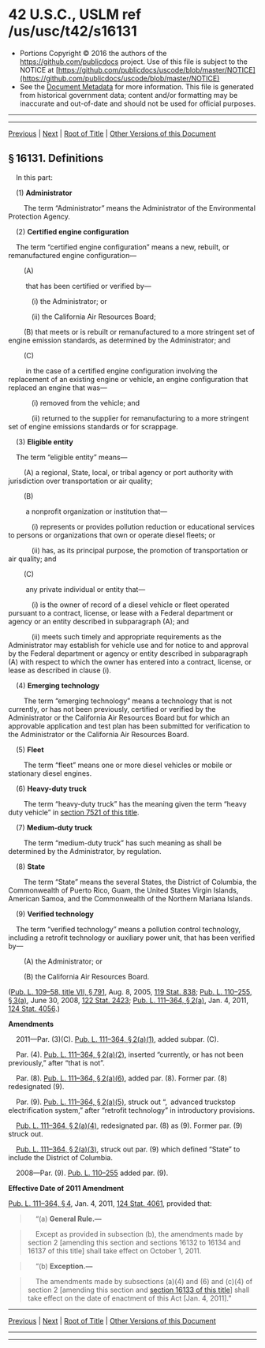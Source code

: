---
---

# 42 U.S.C., USLM ref /us/usc/t42/s16131

* Portions Copyright © 2016 the authors of the https://github.com/publicdocs project.
  Use of this file is subject to the NOTICE at [https://github.com/publicdocs/uscode/blob/master/NOTICE](https://github.com/publicdocs/uscode/blob/master/NOTICE)
* See the [Document Metadata](././../../../../../..//README.md) for more information.
  This file is generated from historical government data; content and/or formatting may be inaccurate and out-of-date and should not be used for official purposes.

----------
----------

[Previous](./../../../../../..//us/usc/t42/ch149/schVII/ptF/m__us_usc_t42_ch149_schVII_ptF.md) | [Next](./../../../../../..//us/usc/t42/ch149/schVII/ptF/m__us_usc_t42_s16132.md) | [Root of Title](./../../../../../../) | [Other Versions of this Document](https://publicdocs.github.io/go/links?ns=uslm&ref=%2Fus%2Fusc%2Ft42%2Fs16131)

## § 16131. Definitions

    In this part:

    (1) __Administrator__ 

        The term “Administrator” means the Administrator of the Environmental Protection Agency.

    (2) __Certified engine configuration__ 

    The term “certified engine configuration” means a new, rebuilt, or remanufactured engine configuration—

        (A)

         that has been certified or verified by—

            (i) the Administrator; or

            (ii) the California Air Resources Board;

        (B) that meets or is rebuilt or remanufactured to a more stringent set of engine emission standards, as determined by the Administrator; and

        (C)

         in the case of a certified engine configuration involving the replacement of an existing engine or vehicle, an engine configuration that replaced an engine that was—

            (i) removed from the vehicle; and

            (ii) returned to the supplier for remanufacturing to a more stringent set of engine emissions standards or for scrappage.

    (3) __Eligible entity__ 

    The term “eligible entity” means—

        (A) a regional, State, local, or tribal agency or port authority with jurisdiction over transportation or air quality;

        (B)

         a nonprofit organization or institution that—

            (i) represents or provides pollution reduction or educational services to persons or organizations that own or operate diesel fleets; or

            (ii) has, as its principal purpose, the promotion of transportation or air quality; and

        (C)

         any private individual or entity that—

            (i) is the owner of record of a diesel vehicle or fleet operated pursuant to a contract, license, or lease with a Federal department or agency or an entity described in subparagraph (A); and

            (ii) meets such timely and appropriate requirements as the Administrator may establish for vehicle use and for notice to and approval by the Federal department or agency or entity described in subparagraph (A) with respect to which the owner has entered into a contract, license, or lease as described in clause (i).

    (4) __Emerging technology__ 

        The term “emerging technology” means a technology that is not currently, or has not been previously, certified or verified by the Administrator or the California Air Resources Board but for which an approvable application and test plan has been submitted for verification to the Administrator or the California Air Resources Board.

    (5) __Fleet__ 

        The term “fleet” means one or more diesel vehicles or mobile or stationary diesel engines.

    (6) __Heavy-duty truck__ 

        The term “heavy-duty truck” has the meaning given the term “heavy duty vehicle” in [section 7521 of this title][/us/usc/t42/s7521].

    (7) __Medium-duty truck__ 

        The term “medium-duty truck” has such meaning as shall be determined by the Administrator, by regulation.

    (8) __State__ 

        The term “State” means the several States, the District of Columbia, the Commonwealth of Puerto Rico, Guam, the United States Virgin Islands, American Samoa, and the Commonwealth of the Northern Mariana Islands.

    (9) __Verified technology__ 

    The term “verified technology” means a pollution control technology, including a retrofit technology or auxiliary power unit, that has been verified by—

        (A) the Administrator; or

        (B) the California Air Resources Board.

([Pub. L. 109–58, title VII, § 791][/us/pl/109/58/s791], Aug. 8, 2005, [119 Stat. 838][/us/stat/119/838]; [Pub. L. 110–255, § 3(a)][/us/pl/110/255/s3/a], June 30, 2008, [122 Stat. 2423][/us/stat/122/2423]; [Pub. L. 111–364, § 2(a)][/us/pl/111/364/s2/a], Jan. 4, 2011, [124 Stat. 4056][/us/stat/124/4056].)

 __Amendments__ 

    2011—Par. (3)(C). [Pub. L. 111–364, § 2(a)(1)][/us/pl/111/364/s2/a/1], added subpar. (C).

    Par. (4). [Pub. L. 111–364, § 2(a)(2)][/us/pl/111/364/s2/a/2], inserted “currently, or has not been previously,” after “that is not”.

    Par. (8). [Pub. L. 111–364, § 2(a)(6)][/us/pl/111/364/s2/a/6], added par. (8). Former par. (8) redesignated (9).

    Par. (9). [Pub. L. 111–364, § 2(a)(5)][/us/pl/111/364/s2/a/5], struck out “, advanced truckstop electrification system,” after “retrofit technology” in introductory provisions.

    [Pub. L. 111–364, § 2(a)(4)][/us/pl/111/364/s2/a/4], redesignated par. (8) as (9). Former par. (9) struck out.

    [Pub. L. 111–364, § 2(a)(3)][/us/pl/111/364/s2/a/3], struck out par. (9) which defined “State” to include the District of Columbia.

    2008—Par. (9). [Pub. L. 110–255][/us/pl/110/255] added par. (9).

 __Effective Date of 2011 Amendment__ 

[Pub. L. 111–364, § 4][/us/pl/111/364/s4], Jan. 4, 2011, [124 Stat. 4061][/us/stat/124/4061], provided that:

>     “(a) __General Rule.—__ 

>     Except as provided in subsection (b), the amendments made by section 2 \[amending this section and sections 16132 to 16134 and 16137 of this title\] shall take effect on October 1, 2011.

>     “(b) __Exception.—__ 

>     The amendments made by subsections (a)(4) and (6) and (c)(4) of section 2 \[amending this section and [section 16133 of this title][/us/usc/t42/s16133]\] shall take effect on the date of enactment of this Act \[Jan. 4, 2011\].”

----------

[Previous](./../../../../../..//us/usc/t42/ch149/schVII/ptF/m__us_usc_t42_ch149_schVII_ptF.md) | [Next](./../../../../../..//us/usc/t42/ch149/schVII/ptF/m__us_usc_t42_s16132.md) | [Root of Title](./../../../../../../) | [Other Versions of this Document](https://publicdocs.github.io/go/links?ns=uslm&ref=%2Fus%2Fusc%2Ft42%2Fs16131)

----------
----------

[/us/usc/t42/s7521]: https://publicdocs.github.io/go/links?ns=uslm&ref=%2Fus%2Fusc%2Ft42%2Fs7521
[/us/pl/109/58/s791]: https://publicdocs.github.io/go/links?ns=uslm&ref=%2Fus%2Fpl%2F109%2F58%2Fs791
[/us/stat/119/838]: https://publicdocs.github.io/go/links?ns=uslm&ref=%2Fus%2Fstat%2F119%2F838
[/us/pl/110/255/s3/a]: https://publicdocs.github.io/go/links?ns=uslm&ref=%2Fus%2Fpl%2F110%2F255%2Fs3%2Fa
[/us/stat/122/2423]: https://publicdocs.github.io/go/links?ns=uslm&ref=%2Fus%2Fstat%2F122%2F2423
[/us/pl/111/364/s2/a]: https://publicdocs.github.io/go/links?ns=uslm&ref=%2Fus%2Fpl%2F111%2F364%2Fs2%2Fa
[/us/stat/124/4056]: https://publicdocs.github.io/go/links?ns=uslm&ref=%2Fus%2Fstat%2F124%2F4056
[/us/pl/111/364/s2/a/1]: https://publicdocs.github.io/go/links?ns=uslm&ref=%2Fus%2Fpl%2F111%2F364%2Fs2%2Fa%2F1
[/us/pl/111/364/s2/a/2]: https://publicdocs.github.io/go/links?ns=uslm&ref=%2Fus%2Fpl%2F111%2F364%2Fs2%2Fa%2F2
[/us/pl/111/364/s2/a/6]: https://publicdocs.github.io/go/links?ns=uslm&ref=%2Fus%2Fpl%2F111%2F364%2Fs2%2Fa%2F6
[/us/pl/111/364/s2/a/5]: https://publicdocs.github.io/go/links?ns=uslm&ref=%2Fus%2Fpl%2F111%2F364%2Fs2%2Fa%2F5
[/us/pl/111/364/s2/a/4]: https://publicdocs.github.io/go/links?ns=uslm&ref=%2Fus%2Fpl%2F111%2F364%2Fs2%2Fa%2F4
[/us/pl/111/364/s2/a/3]: https://publicdocs.github.io/go/links?ns=uslm&ref=%2Fus%2Fpl%2F111%2F364%2Fs2%2Fa%2F3
[/us/pl/110/255]: https://publicdocs.github.io/go/links?ns=uslm&ref=%2Fus%2Fpl%2F110%2F255
[/us/pl/111/364/s4]: https://publicdocs.github.io/go/links?ns=uslm&ref=%2Fus%2Fpl%2F111%2F364%2Fs4
[/us/stat/124/4061]: https://publicdocs.github.io/go/links?ns=uslm&ref=%2Fus%2Fstat%2F124%2F4061
[/us/usc/t42/s16133]: https://publicdocs.github.io/go/links?ns=uslm&ref=%2Fus%2Fusc%2Ft42%2Fs16133


